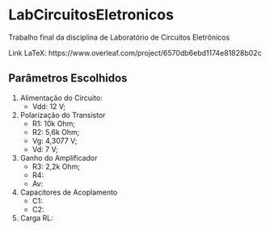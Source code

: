 # LabCircuitosEletronicos
<p>Trabalho final da disciplina de Laboratório de Circuitos Eletrônicos<p>

<p>Link LaTeX: https://www.overleaf.com/project/6570db6ebd1174e81828b02c</p>

## Parâmetros Escolhidos
1. Alimentação do Circuito:
   - Vdd: 12 V;
2. Polarização do Transistor
   - R1: 10k Ohm;
   - R2: 5,6k Ohm;
   - Vg: 4,3077 V;
   - Vd: 7 V;
3. Ganho do Amplificador
   - R3: 2,2k Ohm;
   - R4:
   - Av:
4. Capacitores de Acoplamento
   - C1:
   - C2:
5. Carga RL:
